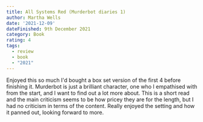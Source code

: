 ```yaml
---
title: All Systems Red (Murderbot diaries 1)
author: Martha Wells
date: '2021-12-09'
dateFinished: 9th December 2021
category: Book
rating: 4
tags:
  - review
  - book
  - "2021"
---
```


Enjoyed this so much I'd bought a box set version of the first 4 before finishing it. Murderbot is just a brilliant character, one who I empathised with from the start, and I want to find out a lot more about. This is a short read and the main criticism seems to be how pricey they are for the length, but I had no criticism in terms of the content. Really enjoyed the setting and how it panned out, looking forward to more.